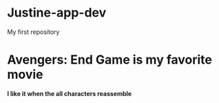 # Justine-app-dev
My first repository

# Avengers: End Game is my favorite movie
**I like it when the all characters reassemble**
